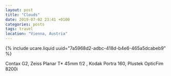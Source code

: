 ```yaml
---
layout: post
title: "Clouds"
date: 2019-07-02 23:41 +0100
categories: posts
tags: travel
location: "Vienna, Austria"
---
```


{% include ucare.liquid uuid="7a5968d2-adbc-418d-b4e6-465a5dcabeb9" %}

Contax G2, Zeiss Planar T* 45mm f/2 , Kodak Portra 160, Plustek OpticFim 8200i